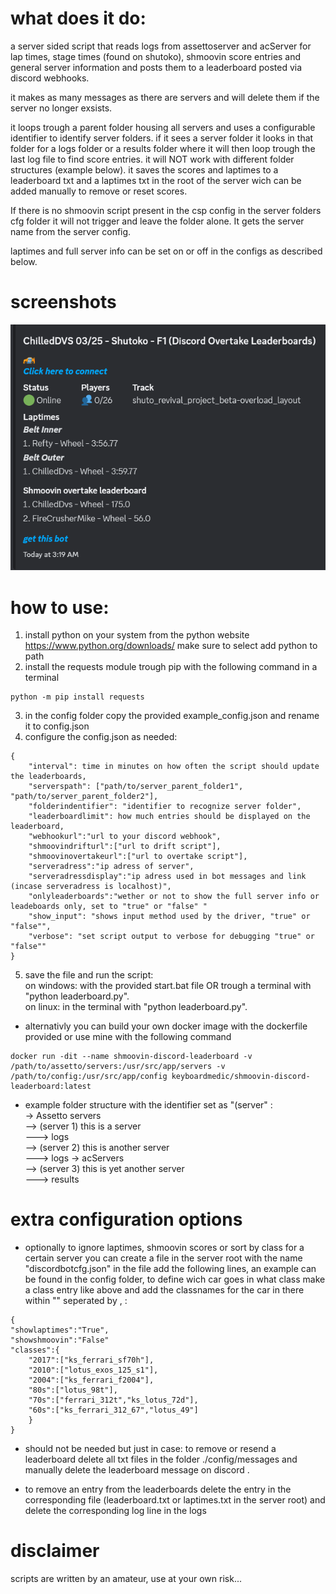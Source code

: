 # what does it do:
a server sided script that reads logs from assettoserver and acServer for lap times, stage times (found on shutoko), shmoovin score entries and general server information and posts them to a leaderboard posted via discord webhooks.

it makes as many messages as there are servers and will delete them if the server no longer exsists.

it loops trough a parent folder housing all servers and uses a configurable identifier to identify server folders. if it sees a server folder it looks in that folder for a logs folder or a results folder where it will then loop trough the last log file to find score entries. it will NOT work with different folder structures (example below). it saves the scores and laptimes to a leaderboard txt and a laptimes txt in the root of the server wich can be added manually to remove or reset scores.

If there is no shmoovin script present in the csp config in the server folders cfg folder it will not trigger and leave the folder alone.
It gets the server name from the server config.

laptimes and full server info can be set on or off in the configs as described below.

# screenshots

![alt text](screenshot6.png)

# how to use:
1. install python on your system from the python website https://www.python.org/downloads/ make sure to select add python to path
2. install the requests module trough pip with the following command in a terminal
```
python -m pip install requests
```
3. in the config folder copy the provided example_config.json and rename it to config.json
4. configure the config.json as needed:
```
{
    "interval": time in minutes on how often the script should update the leaderboards,
    "serverspath": ["path/to/server_parent_folder1", "path/to/server_parent_folder2"],
    "folderindentifier": "identifier to recognize server folder",
    "leaderboardlimit": how much entries should be displayed on the leaderboard,
    "webhookurl":"url to your discord webhook",
    "shmoovindrifturl":["url to drift script"],
    "shmoovinovertakeurl":["url to overtake script"],
    "serveradress":"ip adress of server",
    "serveradressdisplay":"ip adress used in bot messages and link (incase serveradress is localhost)",
    "onlyleaderboards":"wether or not to show the full server info or leadeboards only, set to "true" or "false" "
    "show_input": "shows input method used by the driver, "true" or "false"",
    "verbose": "set script output to verbose for debugging "true" or "false""
}
```
5. save the file and run the script:   
on windows: with the provided start.bat file OR trough a terminal with "python leaderboard.py".   
on linux: in the terminal with "python leaderboard.py".   

* alternativly you can build your own docker image with the dockerfile provided or use mine with the following command
```
docker run -dit --name shmoovin-discord-leaderboard -v /path/to/assetto/servers:/usr/src/app/servers -v /path/to/config:/usr/src/app/config keyboardmedic/shmoovin-discord-leaderboard:latest
```
* example folder structure with the identifier set as "(server" :  
-> Assetto servers  
--> (server 1) this is a server  
---> logs  
--> (server 2) this is another server  
---> logs
-> acServers   
--> (server 3) this is yet another server  
---> results  

# extra configuration options

* optionally to ignore laptimes, shmoovin scores or sort by class for a certain server you can create a file in the server root with the name "discordbotcfg.json"
in the file add the following lines, an example can be found in the config folder, to define wich car goes in what class make a class entry like above and add the classnames for the car in there within "" seperated by , :
```
{
"showlaptimes":"True",
"showshmoovin":"False"
"classes":{
    "2017":["ks_ferrari_sf70h"],
    "2010":["lotus_exos_125_s1"],
    "2004":["ks_ferrari_f2004"],
    "80s":["lotus_98t"],
    "70s":["ferrari_312t","ks_lotus_72d"],
    "60s":["ks_ferrari_312_67","lotus_49"]
    }
}
```

* should not be needed but just in case: to remove or resend a leaderboard delete all txt files in the folder ./config/messages and manually delete the leaderboard message on discord .

* to remove an entry from the leaderboards delete the entry in the corresponding file (leaderboard.txt or laptimes.txt in the server root) and delete the corresponding log line in the logs

# disclaimer
scripts are written by an amateur, use at your own risk...
